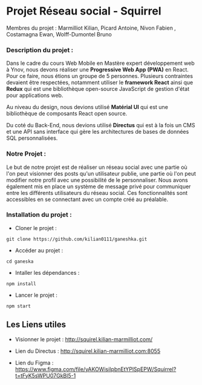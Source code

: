 # Projet Réseau social - Squirrel

Membres du projet :  Marmilliot Kilian, Picard Antoine, Nivon Fabien , Costamagna Ewan, Wolff-Dumontel Bruno

### Description du projet : 
Dans le cadre du cours Web Mobile en Mastère expert développement web à Ynov, nous devons réaliser une **Progressive Web App (PWA)** en React. Pour ce faire, nous étions un groupe de 5 personnes. Plusieurs contraintes devaient être respectées, notamment utiliser le **framework React** ainsi que **Redux** qui est une bibliothèque open-source JavaScript de gestion d'état pour applications web. 

Au niveau du design, nous devions utilisé **Matérial UI** qui est une bibliothèque de composants React open source. 

Du coté du Back-End, nous devions utilisé **Directus** qui est à la fois un CMS et une API sans interface qui gère les architectures de bases de données SQL personnalisées. 

### Notre Projet : 
Le but de notre projet est de réaliser un réseau social avec une partie où l'on peut visionner des posts qu'un utilisateur publie, une partie où l'on peut modifier notre profil avec une possibilité de le personnaliser. Nous avons également mis en place un système de message privé pour communiquer entre les différents utilisateurs du réseau social. Ces fonctionnalités sont accessibles en se connectant avec un compte créé au préalable. 


### Installation du projet :

- Cloner le projet : 

```
git clone https://github.com/kilian0111/ganeshka.git
```

- Accéder au projet : 
```
cd ganeska
```

- Intaller les dépendances :
```
npm install
```
- Lancer le projet :
```
npm start
```

## Les Liens utiles 
- Visionner le projet : 
http://squirel.kilian-marmilliot.com/

- Lien du Directus :
http://squirel.kilian-marmilliot.com:8055

- Lien du Figma :
https://www.figma.com/file/yAKOWisiIpbnEtYPlSpEPW/Squirrel?t=tFyK5sWPU07GkBl5-1

